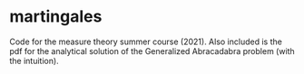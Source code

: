 # martingales
Code for the measure theory summer course (2021).
Also included is the pdf for the analytical solution of the Generalized Abracadabra problem (with the intuition).
